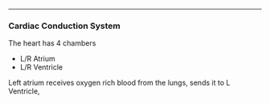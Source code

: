___
### Cardiac Conduction System

The heart has 4 chambers
- L/R Atrium
- L/R Ventricle

Left atrium receives oxygen rich blood from the lungs, sends it to L Ventricle, 